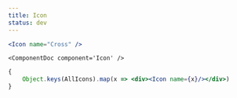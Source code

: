 ```yaml
---
title: Icon
status: dev
---
```


```.jsx
<Icon name="Cross" />
```

```!jsx
<ComponentDoc component='Icon' />
```

```.jsx
{ 
    Object.keys(AllIcons).map(x => <div><Icon name={x}/></div>)
}
```